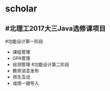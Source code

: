 # scholar

#北理工2017大三Java选修课项目
---
#功能设计第一阶段
* 课程管理
* GPA管理
* 综测管理
#功能设计第二阶段
* 教师消息发布
* 师生互动
* 成绩一键导入
